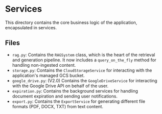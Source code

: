 # Services

This directory contains the core business logic of the application, encapsulated in services.

## Files

-   `rag.py`: Contains the `RAGSystem` class, which is the heart of the retrieval and generation pipeline. It now includes a `query_on_the_fly` method for handling non-ingested content.
-   `storage.py`: Contains the `CloudStorageService` for interacting with the application's managed GCS bucket.
-   `google_drive.py`: (V2.0) Contains the `GoogleDriveService` for interacting with the Google Drive API on behalf of the user.
-   `expiration.py`: Contains the background services for handling document expiration and sending user notifications.
-   `export.py`: Contains the `ExportService` for generating different file formats (PDF, DOCX, TXT) from text content.
